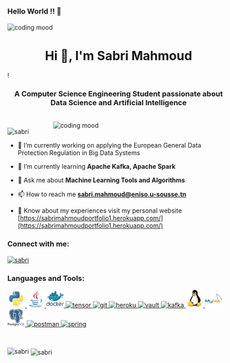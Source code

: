 ### Hello World !!  👋

<!--
**SabriMahmoud/SabriMahmoud** is a ✨ _special_ ✨ repository because its `README.md` (this file) appears on your GitHub profile.

Here are some ideas to get you started:

- 🔭 I’m currently working on ...
- 🌱 I’m currently learning ...
- 👯 I’m looking to collaborate on ...
- 🤔 I’m looking for help with ...
- 💬 Ask me about ...
- 📫 How to reach me: ...
- 😄 Pronouns: ...
- ⚡ Fun fact: ...
-->
<img src="https://thumbs.gfycat.com/ExemplaryFairFeline-max-1mb.gif" alt="coding mood" align="center" width="400px">
<h1 align="center">Hi 👋, I'm Sabri Mahmoud</h1>!

<h3 align="center">A Computer Science Engineering Student passionate about Data Science and Artificial Intelligence</h3>
<br/>
 <img src="https://i.ibb.co/ZKQ2mS6/illustration-cover-removebg-preview.png" alt="coding mood" align="right" width="400px">
<p align="left"> <img src="https://komarev.com/ghpvc/?username=SabriMahmoud&label=Profile%20views&color=0e75b6&style=flat" alt="sabri" /> </p>

- 🔭 I’m currently working on applying the European General Data Protection Regulation  in Big Data Systems
- 🌱 I’m currently learning **Apache Kafka, Apache Spark**

- 💬 Ask me about **Machine Learning Tools and Algorithms**

- 📫 How to reach me **sabri.mahmoud@eniso.u-sousse.tn**

- 📄 Know about my experiences visit my personal website [https://sabrimahmoudportfolio1.herokuapp.com/](https://sabrimahmoudportfolio1.herokuapp.com/)

<h3 align="left">Connect with me:</h3>
<p align="left">
<a href="https://www.linkedin.com/in/sabri-mahmoud-a30b101b7/" target="blank"><img align="center" src="https://raw.githubusercontent.com/rahuldkjain/github-profile-readme-generator/master/src/images/icons/Social/linked-in-alt.svg" alt="sabri" height="30" width="40" /></a>
</p>

<h3 align="left">Languages and Tools:</h3>
<p align="left">
 <a href="https://www.python.org" target="_blank" rel="noreferrer"> 
  <img src="https://raw.githubusercontent.com/devicons/devicon/master/icons/python/python-original.svg" alt="python" width="40" height="40"/> 
 </a> 
  <a href="https://www.java.com" target="_blank" rel="noreferrer"> 
   <img src="https://raw.githubusercontent.com/devicons/devicon/master/icons/java/java-original.svg" alt="java" width="40" height="40"/> 
 </a> 
 <a href="https://www.docker.com/" target="_blank" rel="noreferrer">
  <img src="https://raw.githubusercontent.com/devicons/devicon/master/icons/docker/docker-original-wordmark.svg" alt="docker" width="40" height="40"/>  </a>
  <a href="https://www.tensorflow.org/" target="_blank" rel="noreferrer">
  <img src="https://symbols.getvecta.com/stencil_97/43_tensorflow-icon.07309df606.svg" alt="tensor" width="40" height="40"/>  </a>

 
 <a href="https://git-scm.com/" target="_blank" rel="noreferrer"> 
  <img src="https://www.vectorlogo.zone/logos/git-scm/git-scm-icon.svg" alt="git" width="40" height="40"/> 
 </a>
 <a href="https://heroku.com" target="_blank" rel="noreferrer">
 <img src="https://www.vectorlogo.zone/logos/heroku/heroku-icon.svg" alt="heroku" width="40" height="40"/> 
 </a> 
 <a href="https://heroku.com" target="_blank" rel="noreferrer">
 <img src="https://cdn.worldvectorlogo.com/logos/vault-enterprise.svg" alt="vault" width="40" height="40"/> 
 </a>
  <a href="https://heroku.com" target="_blank" rel="noreferrer">
 <img src="https://upload.wikimedia.org/wikipedia/commons/thumb/0/0a/Apache_kafka-icon.svg/2048px-Apache_kafka-icon.svg.png" alt="kafka" width="40" height="40"/> 
 </a>
 
 
 <a href="https://www.linux.org/" target="_blank" rel="noreferrer"> 
  <img src="https://raw.githubusercontent.com/devicons/devicon/master/icons/linux/linux-original.svg" alt="linux" width="40" height="40"/>
 </a> 
 <a href="https://www.mysql.com/" target="_blank" rel="noreferrer">
  <img src="https://raw.githubusercontent.com/devicons/devicon/master/icons/mysql/mysql-original-wordmark.svg" alt="mysql" width="40" height="40"/> 
 </a> 
 <a href="https://www.postgresql.org" target="_blank" rel="noreferrer"> 
  <img src="https://raw.githubusercontent.com/devicons/devicon/master/icons/postgresql/postgresql-original-wordmark.svg" alt="postgresql" width="40" height="40"/> 
 </a>
 <a href="https://postman.com" target="_blank" rel="noreferrer"> 
  <img src="https://www.vectorlogo.zone/logos/getpostman/getpostman-icon.svg" alt="postman" width="40" height="40"/>
 </a>
 <a href="https://spring.io/" target="_blank" rel="noreferrer">
  <img src="https://www.vectorlogo.zone/logos/springio/springio-icon.svg" alt="spring" width="40" height="40"/>
 </a> 
</p>
<br/>

<p><img align="left" src="https://github-readme-stats.vercel.app/api/top-langs?username=SabriMahmoud&show_icons=true&locale=en&layout=compact" alt="sabri" /></p>

<p>&nbsp;<img align="center" src="https://github-readme-stats.vercel.app/api?username=SabriMahmoud&show_icons=true&locale=en" alt="sabri" /></p>
